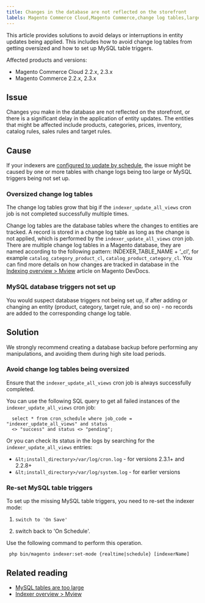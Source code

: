 ```yaml
---
title: Changes in the database are not reflected on the storefront
labels: Magento Commerce Cloud,Magento Commerce,change log tables,large tables,slow updates,indexer mode,2.3.x,2.2.x,how to
---
```


This article provides solutions to avoid delays or interruptions in entity updates being applied. This includes how to avoid change log tables from getting oversized and how to set up MySQL table triggers.

Affected products and versions:

* Magento Commerce Cloud 2.2.x, 2.3.x
* Magento Commerce 2.2.x, 2.3.x

## Issue

Changes you make in the database are not reflected on the storefront, or there is a significant delay in the application of entity updates. The entities that might be affected include products, categories, prices, inventory, catalog rules, sales rules and target rules.

## Cause

If your indexers are [configured to update by schedule](https://devdocs.magento.com/guides/v2.3/config-guide/cli/config-cli-subcommands-index.html#configure-indexers), the issue might be caused by one or more tables with change logs being too large or MySQL triggers being not set up.

### Oversized change log tables

The change log tables grow that big if the `` indexer_update_all_views `` cron job is not completed successfully multiple times.

Change log tables are the database tables where the changes to entities are tracked. A record is stored in a change log table as long as the change is not applied, which is performed by the `` indexer_update_all_views `` cron job. There are multiple change log tables in a Magento database, they are named according to the following pattern: INDEXER\_TABLE\_NAME + ‘\_cl’,  for example `` catalog_category_product_cl ``, `` catalog_product_category_cl ``. You can find more details on how changes are tracked in database in the [Indexing overview > Mview](https://devdocs.magento.com/guides/v2.3/extension-dev-guide/indexing.html#m2devgde-mview) article on Magento DevDocs. 

### MySQL database triggers not set up

You would suspect database triggers not being set up, if after adding or changing an entity (product, category, target rule, and so on) - no records are added to the corresponding change log table. 

## Solution

<p class="warning">We strongly recommend creating a database backup before performing any manipulations, and avoiding them during high site load periods.</p>

### Avoid change log tables being oversized

Ensure that the `` indexer_update_all_views `` cron job is always successfully completed. 

You can use the following SQL query to get all failed instances of the `` indexer_update_all_views ``  cron job:  

<pre><code class="language-sql">  select * from cron_schedule where job_code = "indexer_update_all_views" and status
  &lt;> "success" and status &lt;> "pending";
</code></pre>

Or you can check its status in the logs by searching for the `` indexer_update_all_views `` entries:

* `` &lt;install_directory>/var/log/cron.log `` - for versions 2.3.1+ and 2.2.8+
* `` &lt;install_directory>/var/log/system.log `` - for earlier versions

### Re-set MySQL table triggers

To set up the missing MySQL table triggers, you need to re-set the indexer mode:

1)     switch to 'On Save'

2)    switch back to 'On Schedule'.

Use the following command to perform this operation.

<pre><code class="language-bash"> php bin/magento indexer:set-mode {realtime|schedule} [indexerName]</code></pre>

## Related reading

* [MySQL tables are too large](https://support.magento.com/hc/en-us/articles/360038862691)
* [Indexer overview > Mview](https://devdocs.magento.com/guides/v2.3/extension-dev-guide/indexing.html#m2devgde-mview)